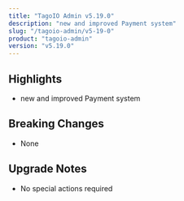 ```yaml
---
title: "TagoIO Admin v5.19.0"
description: "new and improved Payment system"
slug: "/tagoio-admin/v5-19-0"
product: "tagoio-admin"
version: "v5.19.0"
---
```


## Highlights

- new and improved Payment system

## Breaking Changes

- None

## Upgrade Notes

- No special actions required
